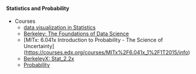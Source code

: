 #### Statistics and Probability
  * Courses
    - [data visualization in Statistics](http://students.brown.edu/seeing-theory/)
    - [Berkeley: The Foundations of Data Science](http://data8.org/)
    - [MITx: 6.041x Introduction to Probability - The Science of Uncertainty] (https://courses.edx.org/courses/MITx%2F6.041x_1%2F1T2015/info)
    - [BerkeleyX: Stat_2.2x](https://www.edx.org/course/introduction-statistics-probability-uc-berkeleyx-stat2-2x)
    - [Probability](https://www.coursera.org/course/probability)
